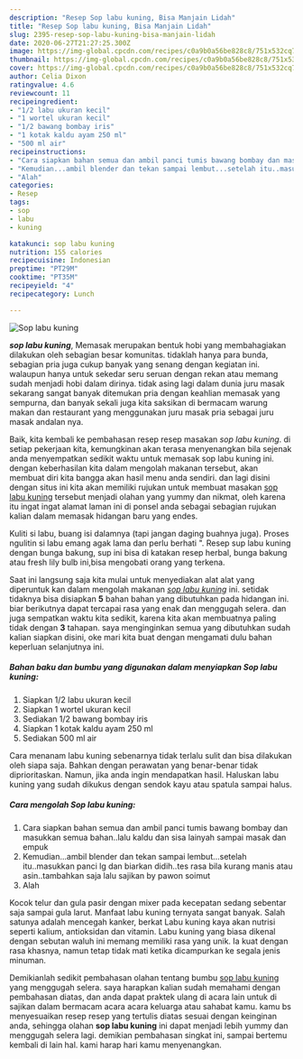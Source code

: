 ```yaml
---
description: "Resep Sop labu kuning, Bisa Manjain Lidah"
title: "Resep Sop labu kuning, Bisa Manjain Lidah"
slug: 2395-resep-sop-labu-kuning-bisa-manjain-lidah
date: 2020-06-27T21:27:25.300Z
image: https://img-global.cpcdn.com/recipes/c0a9b0a56be828c8/751x532cq70/sop-labu-kuning-foto-resep-utama.jpg
thumbnail: https://img-global.cpcdn.com/recipes/c0a9b0a56be828c8/751x532cq70/sop-labu-kuning-foto-resep-utama.jpg
cover: https://img-global.cpcdn.com/recipes/c0a9b0a56be828c8/751x532cq70/sop-labu-kuning-foto-resep-utama.jpg
author: Celia Dixon
ratingvalue: 4.6
reviewcount: 11
recipeingredient:
- "1/2 labu ukuran kecil"
- "1 wortel ukuran kecil"
- "1/2 bawang bombay iris"
- "1 kotak kaldu ayam 250 ml"
- "500 ml air"
recipeinstructions:
- "Cara siapkan bahan semua dan ambil panci tumis bawang bombay dan masukkan semua bahan..lalu kaldu dan sisa lainyah sampai masak dan empuk"
- "Kemudian...ambil blender dan tekan sampai lembut...setelah itu..masukkan panci lg dan biarkan didih..tes rasa bila kurang manis atau asin..tambahkan saja lalu sajikan by pawon soimut"
- "Alah"
categories:
- Resep
tags:
- sop
- labu
- kuning

katakunci: sop labu kuning 
nutrition: 155 calories
recipecuisine: Indonesian
preptime: "PT29M"
cooktime: "PT35M"
recipeyield: "4"
recipecategory: Lunch

---
```



![Sop labu kuning](https://img-global.cpcdn.com/recipes/c0a9b0a56be828c8/751x532cq70/sop-labu-kuning-foto-resep-utama.jpg)

<b><i>sop labu kuning</i></b>, Memasak merupakan bentuk hobi yang membahagiakan dilakukan oleh sebagian besar komunitas. tidaklah hanya para bunda, sebagian pria juga cukup banyak yang senang dengan kegiatan ini. walaupun hanya untuk sekedar seru seruan dengan rekan atau memang sudah menjadi hobi dalam dirinya. tidak asing lagi dalam dunia juru masak sekarang sangat banyak ditemukan pria dengan keahlian memasak yang sempurna, dan banyak sekali juga kita saksikan di bermacam warung makan dan restaurant yang menggunakan juru masak pria sebagai juru masak andalan nya.

Baik, kita kembali ke pembahasan resep resep masakan <i>sop labu kuning</i>. di setiap pekerjaan kita, kemungkinan akan terasa menyenangkan bila sejenak anda menyempatkan sedikit waktu untuk memasak sop labu kuning ini. dengan keberhasilan kita dalam mengolah makanan tersebut, akan membuat diri kita bangga akan hasil menu anda sendiri. dan lagi disini dengan situs ini kita akan memiliki rujukan untuk membuat masakan <u>sop labu kuning</u> tersebut menjadi olahan yang yummy dan nikmat, oleh karena itu ingat ingat alamat laman ini di ponsel anda sebagai sebagian rujukan kalian dalam memasak hidangan baru yang endes.

Kuliti si labu, buang isi dalamnya (tapi jangan daging buahnya juga). Proses ngulitin si labu emang agak lama dan perlu berhati &#34;. Resep sup labu kuning dengan bunga bakung, sup ini bisa di katakan resep herbal, bunga bakung atau fresh lily bulb ini,bisa mengobati orang yang terkena.


Saat ini langsung saja kita mulai untuk menyediakan alat alat yang diperuntuk kan dalam mengolah makanan <u><i>sop labu kuning</i></u> ini. setidak tidaknya bisa disiapkan <b>5</b> bahan bahan yang dibutuhkan pada hidangan ini. biar berikutnya dapat tercapai rasa yang enak dan menggugah selera. dan juga sempatkan waktu kita sedikit, karena kita akan membuatnya paling tidak dengan <b>3</b> tahapan. saya menginginkan semua yang dibutuhkan sudah kalian siapkan disini, oke mari kita buat dengan mengamati dulu bahan keperluan selanjutnya ini.

<!--inarticleads1-->

##### Bahan baku dan bumbu yang digunakan dalam menyiapkan Sop labu kuning:

1. Siapkan 1/2 labu ukuran kecil
1. Siapkan 1 wortel ukuran kecil
1. Sediakan 1/2 bawang bombay iris
1. Siapkan 1 kotak kaldu ayam 250 ml
1. Sediakan 500 ml air


Cara menanam labu kuning sebenarnya tidak terlalu sulit dan bisa dilakukan oleh siapa saja. Bahkan dengan perawatan yang benar-benar tidak diprioritaskan. Namun, jika anda ingin mendapatkan hasil. Haluskan labu kuning yang sudah dikukus dengan sendok kayu atau spatula sampai halus. 

<!--inarticleads2-->

##### Cara mengolah Sop labu kuning:

1. Cara siapkan bahan semua dan ambil panci tumis bawang bombay dan masukkan semua bahan..lalu kaldu dan sisa lainyah sampai masak dan empuk
1. Kemudian...ambil blender dan tekan sampai lembut...setelah itu..masukkan panci lg dan biarkan didih..tes rasa bila kurang manis atau asin..tambahkan saja lalu sajikan by pawon soimut
1. Alah


Kocok telur dan gula pasir dengan mixer pada kecepatan sedang sebentar saja sampai gula larut. Manfaat labu kuning ternyata sangat banyak. Salah satunya adalah mencegah kanker, berkat Labu kuning kaya akan nutrisi seperti kalium, antioksidan dan vitamin. Labu kuning yang biasa dikenal dengan sebutan waluh ini memang memiliki rasa yang unik. Ia kuat dengan rasa khasnya, namun tetap tidak mati ketika dicampurkan ke segala jenis minuman. 

Demikianlah sedikit pembahasan olahan tentang bumbu <u>sop labu kuning</u> yang menggugah selera. saya harapkan kalian sudah memahami dengan pembahasan diatas, dan anda dapat praktek ulang di acara lain untuk di sajikan dalam bermacam acara acara keluarga atau sahabat kamu. kamu bs menyesuaikan resep resep yang tertulis diatas sesuai dengan keinginan anda, sehingga olahan <b>sop labu kuning</b> ini dapat menjadi lebih yummy dan menggugah selera lagi. demikian pembahasan singkat ini, sampai bertemu kembali di lain hal. kami harap hari kamu menyenangkan.
